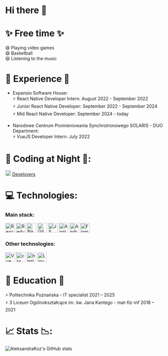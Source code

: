 # Hi there 👋

# ✨ Free time ✨
😄 Playing video games  
😄 Basketball  
😄 Listening to the music  


# 👔 Experience 👔
- Expansio Software House:  
⚡ React Native Developer Intern: August 2022 - September 2022  
⚡ Junior React Native Developer: September 2022 - September 2024    
⚡ Mid React Native Developer: September 2024 - today     

- Narodowe Centrum Promieniowania Synchrotronowego SOLARIS - DUO Department:  
⚡ VueJS Developer Intern: July 2022

# 🌃 Coding at Night 🌃:
<img src="https://avatars.githubusercontent.com/u/117314311?s=400&u=49d783d6dbe9ce7b8948ff6d9fc6ab3a8f6938b0&v=4" width="18" height="18"/>  [Develovers](https://github.com/Deve-Lovers)

# 💻 Technologies:  

<div>
<h3>Main stack:</h3>
  <img src="https://cdn.jsdelivr.net/gh/devicons/devicon/icons/react/react-original.svg" title="React" alt="React" width="30" height="30"/>
  <img src="https://cdn.jsdelivr.net/gh/devicons/devicon@latest/icons/redux/redux-original.svg" title="Redux" alt="Redux" width="30" height="30"/> 
  <img src="https://cdn.jsdelivr.net/gh/devicons/devicon@latest/icons/reactnavigation/reactnavigation-original.svg" title="ReactNavigation" alt="Nav" width="30" height="30"/>
  <img src="https://cdn.jsdelivr.net/gh/devicons/devicon@latest/icons/git/git-original.svg" title="Git" alt="Git" width="30" height="30"/>       
  <img src="https://cdn.jsdelivr.net/gh/devicons/devicon/icons/javascript/javascript-original.svg" title="JS" alt="JS" width="30" height="30"/>
  <img src="https://cdn.jsdelivr.net/gh/devicons/devicon@latest/icons/apple/apple-original.svg" title="Apple" alt="Apple" width="30" height="30"/>
  <img src="https://cdn.jsdelivr.net/gh/devicons/devicon@latest/icons/android/android-plain.svg" title="Android" alt="Android" width="30" height="30"/>
  <img src="https://cdn.jsdelivr.net/gh/devicons/devicon@latest/icons/figma/figma-original.svg" title="Figma" alt="Figma" width="30" height="30"/>    
</div>

<div>
<h3>Other technologies:</h3>
  <img src="https://cdn.jsdelivr.net/gh/devicons/devicon@latest/icons/vuejs/vuejs-original.svg" title="Vue" alt="Vue" width="30" height="30"/>
  <img src="https://cdn.jsdelivr.net/gh/devicons/devicon@latest/icons/css3/css3-original.svg" title="css" alt="css" width="30" height="30"/>              
  <img src="https://cdn.jsdelivr.net/gh/devicons/devicon@latest/icons/html5/html5-original.svg" title="html" alt="html" width="30" height="30"/>
  <img src="https://cdn.jsdelivr.net/gh/devicons/devicon@latest/icons/linux/linux-original.svg" title="Linux" alt="Linux" width="30" height="30"/>
          
</div>

# 🏫 Education 🏫
⚡ Politechnika Poznańska - IT specialist 2021 – 2025  
⚡ 3 Liceum Ogólnokształcące im. św. Jana Kantego - mat-fiz-inf 2018 – 2021  

# 📈 Stats 📉:
![AleksandraKoz's GitHub stats](https://github-readme-stats.vercel.app/api?username=AleksandraKoz&theme=radical&show_icons=true&rank_icon=github)

<!--
**AleksandraKoz/AleksandraKoz** is a ✨ _special_ ✨ repository because its `README.md` (this file) appears on your GitHub profile.

Here are some ideas to get you started:

- 🔭 I’m currently working on ...
- 🌱 I’m currently learning ...
- 👯 I’m looking to collaborate on ...
- 🤔 I’m looking for help with ...
- 💬 Ask me about ...
- 📫 How to reach me: ...
- 😄 Pronouns: ...
- ⚡ Fun fact: ...
-->
